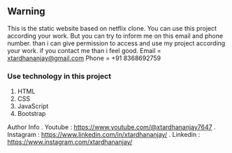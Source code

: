 ## Warning
This is the static website based on netflix clone. You can use this project according your work. But you can try to inform me on this email and phone number. than i can give permission to access and use my project according your work. if you contact me than i feel good.
Email = xtardhananjay@gmail.com
Phone = +91 8368692759

### Use technology in this project
1. HTML
2. CSS
3. JavaScript
4. Bootstrap

Author Info
. Youtube     :   https://www.youtube.com/@xtardhananjay7647
. Instagram   :   https://www.linkedin.com/in/xtardhananjay/
. Linkedin    :   https://www.instagram.com/xtardhananjay/
